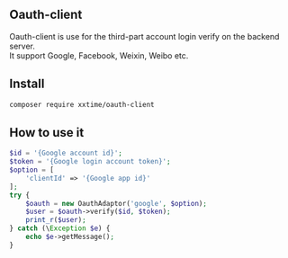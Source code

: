 ## Oauth-client
Oauth-client is use for the third-part account login verify on the backend server.  
It support Google, Facebook, Weixin, Weibo etc.


## Install
```bash
composer require xxtime/oauth-client
```


## How to use it

```php
$id = '{Google account id}';
$token = '{Google login account token}';
$option = [
    'clientId' => '{Google app id}'
];
try {
    $oauth = new OauthAdaptor('google', $option);
    $user = $oauth->verify($id, $token);
    print_r($user);
} catch (\Exception $e) {
    echo $e->getMessage();
}
```
